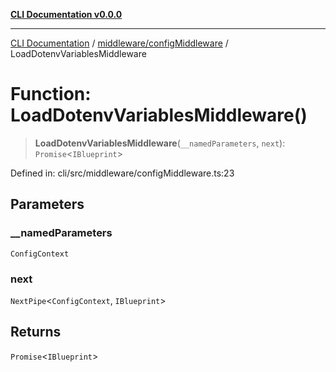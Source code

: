 [**CLI Documentation v0.0.0**](../../../README.md)

***

[CLI Documentation](../../../modules.md) / [middleware/configMiddleware](../README.md) / LoadDotenvVariablesMiddleware

# Function: LoadDotenvVariablesMiddleware()

> **LoadDotenvVariablesMiddleware**(`__namedParameters`, `next`): `Promise`\<`IBlueprint`\>

Defined in: cli/src/middleware/configMiddleware.ts:23

## Parameters

### \_\_namedParameters

`ConfigContext`

### next

`NextPipe`\<`ConfigContext`, `IBlueprint`\>

## Returns

`Promise`\<`IBlueprint`\>
